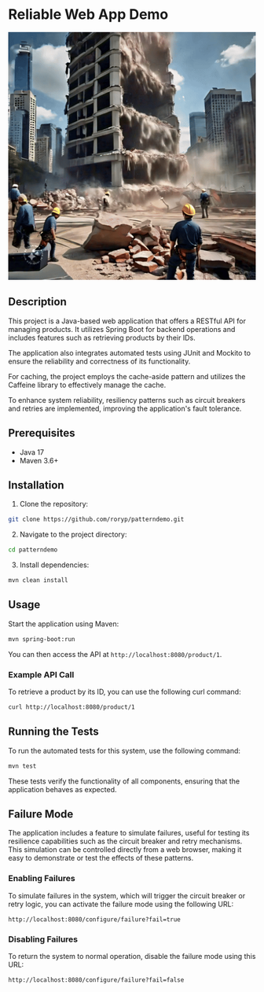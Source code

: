
# Reliable Web App Demo

![Reliable](reliable.gif)

## Description

This project is a Java-based web application that offers a RESTful API for managing products. It utilizes Spring Boot for backend operations and includes features such as retrieving products by their IDs.

The application also integrates automated tests using JUnit and Mockito to ensure the reliability and correctness of its functionality.

For caching, the project employs the cache-aside pattern and utilizes the Caffeine library to effectively manage the cache.

To enhance system reliability, resiliency patterns such as circuit breakers and retries are implemented, improving the application's fault tolerance.

## Prerequisites

- Java 17
- Maven 3.6+

## Installation

1. Clone the repository:

```bash
git clone https://github.com/roryp/patterndemo.git
```

2. Navigate to the project directory:

```bash
cd patterndemo
```

3. Install dependencies:

```bash
mvn clean install
```

## Usage

Start the application using Maven:

```bash
mvn spring-boot:run
```

You can then access the API at `http://localhost:8080/product/1`.

### Example API Call

To retrieve a product by its ID, you can use the following curl command:

```bash
curl http://localhost:8080/product/1
```

## Running the Tests

To run the automated tests for this system, use the following command:

```bash
mvn test
```

These tests verify the functionality of all components, ensuring that the application behaves as expected.

## Failure Mode

The application includes a feature to simulate failures, useful for testing its resilience capabilities such as the circuit breaker and retry mechanisms. This simulation can be controlled directly from a web browser, making it easy to demonstrate or test the effects of these patterns.

### Enabling Failures

To simulate failures in the system, which will trigger the circuit breaker or retry logic, you can activate the failure mode using the following URL:

```plaintext
http://localhost:8080/configure/failure?fail=true
```

### Disabling Failures

To return the system to normal operation, disable the failure mode using this URL:

```plaintext
http://localhost:8080/configure/failure?fail=false
```
